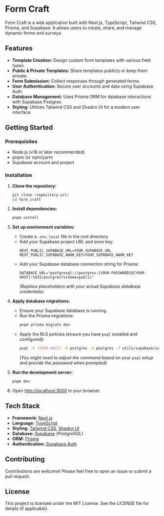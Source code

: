 # Form Craft

Form Craft is a web application built with Next.js, TypeScript, Tailwind CSS, Prisma, and Supabase. It allows users to create, share, and manage dynamic forms and surveys.

## Features

*   **Template Creation:** Design custom form templates with various field types.
*   **Public & Private Templates:** Share templates publicly or keep them private.
*   **Form Submission:** Collect responses through generated forms.
*   **User Authentication:** Secure user accounts and data using Supabase Auth.
*   **Database Management:** Uses Prisma ORM for database interactions with Supabase Postgres.
*   **Styling:** Utilizes Tailwind CSS and Shadcn UI for a modern user interface.

## Getting Started

### Prerequisites

*   Node.js (v18 or later recommended)
*   pnpm (or npm/yarn)
*   Supabase account and project

### Installation

1.  **Clone the repository:**
    ```bash
    git clone <repository-url>
    cd form_craft
    ```

2.  **Install dependencies:**
    ```bash
    pnpm install
    ```

3.  **Set up environment variables:**
    *   Create a `.env.local` file in the root directory.
    *   Add your Supabase project URL and anon key:
        ```
        NEXT_PUBLIC_SUPABASE_URL=YOUR_SUPABASE_URL
        NEXT_PUBLIC_SUPABASE_ANON_KEY=YOUR_SUPABASE_ANON_KEY
        ```
    *   Add your Supabase database connection string for Prisma:
        ```
        DATABASE_URL="postgresql://postgres:[YOUR-PASSWORD]@[YOUR-HOST]:5432/postgres?schema=public"
        ```
        *(Replace placeholders with your actual Supabase database credentials)*

4.  **Apply database migrations:**
    *   Ensure your Supabase database is running.
    *   Run the Prisma migrations:
        ```bash
        pnpm prisma migrate dev
        ```
    *   Apply the RLS policies (ensure you have `psql` installed and configured):
        ```bash
        psql -h [YOUR-HOST] -U postgres -d postgres -f utils/supabase/sql/rls.sql
        ```
        *(You might need to adjust the command based on your `psql` setup and provide the password when prompted)*

5.  **Run the development server:**
    ```bash
    pnpm dev
    ```

6.  Open [http://localhost:3000](http://localhost:3000) in your browser.

## Tech Stack

*   **Framework:** [Next.js](https://nextjs.org/)
*   **Language:** [TypeScript](https://www.typescriptlang.org/)
*   **Styling:** [Tailwind CSS](https://tailwindcss.com/), [Shadcn UI](https://ui.shadcn.com/)
*   **Database:** [Supabase](https://supabase.com/) (PostgreSQL)
*   **ORM:** [Prisma](https://www.prisma.io/)
*   **Authentication:** [Supabase Auth](https://supabase.com/auth)

## Contributing

Contributions are welcome! Please feel free to open an issue or submit a pull request.

## License

This project is licensed under the MIT License. See the LICENSE file for details (if applicable).
